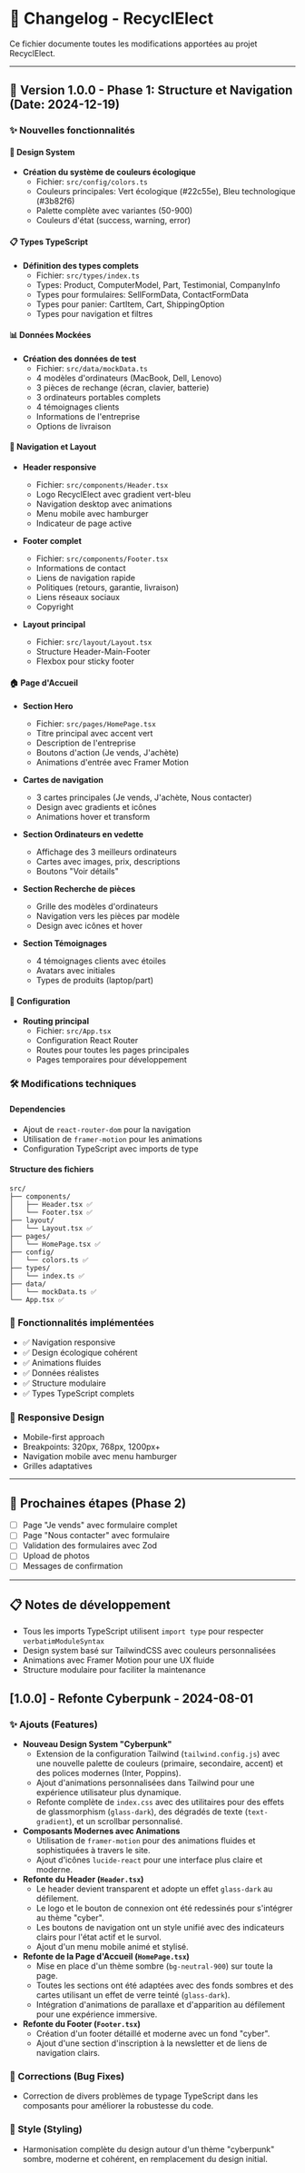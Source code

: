 # 📝 Changelog - RecyclElect

Ce fichier documente toutes les modifications apportées au projet RecyclElect.

---

## 🚀 Version 1.0.0 - Phase 1: Structure et Navigation (Date: 2024-12-19)

### ✨ Nouvelles fonctionnalités

#### 🎨 Design System
- **Création du système de couleurs écologique**
  - Fichier: `src/config/colors.ts`
  - Couleurs principales: Vert écologique (#22c55e), Bleu technologique (#3b82f6)
  - Palette complète avec variantes (50-900)
  - Couleurs d'état (success, warning, error)

#### 📋 Types TypeScript
- **Définition des types complets**
  - Fichier: `src/types/index.ts`
  - Types: Product, ComputerModel, Part, Testimonial, CompanyInfo
  - Types pour formulaires: SellFormData, ContactFormData
  - Types pour panier: CartItem, Cart, ShippingOption
  - Types pour navigation et filtres

#### 📊 Données Mockées
- **Création des données de test**
  - Fichier: `src/data/mockData.ts`
  - 4 modèles d'ordinateurs (MacBook, Dell, Lenovo)
  - 3 pièces de rechange (écran, clavier, batterie)
  - 3 ordinateurs portables complets
  - 4 témoignages clients
  - Informations de l'entreprise
  - Options de livraison

#### 🧭 Navigation et Layout
- **Header responsive**
  - Fichier: `src/components/Header.tsx`
  - Logo RecyclElect avec gradient vert-bleu
  - Navigation desktop avec animations
  - Menu mobile avec hamburger
  - Indicateur de page active

- **Footer complet**
  - Fichier: `src/components/Footer.tsx`
  - Informations de contact
  - Liens de navigation rapide
  - Politiques (retours, garantie, livraison)
  - Liens réseaux sociaux
  - Copyright

- **Layout principal**
  - Fichier: `src/layout/Layout.tsx`
  - Structure Header-Main-Footer
  - Flexbox pour sticky footer

#### 🏠 Page d'Accueil
- **Section Hero**
  - Fichier: `src/pages/HomePage.tsx`
  - Titre principal avec accent vert
  - Description de l'entreprise
  - Boutons d'action (Je vends, J'achète)
  - Animations d'entrée avec Framer Motion

- **Cartes de navigation**
  - 3 cartes principales (Je vends, J'achète, Nous contacter)
  - Design avec gradients et icônes
  - Animations hover et transform

- **Section Ordinateurs en vedette**
  - Affichage des 3 meilleurs ordinateurs
  - Cartes avec images, prix, descriptions
  - Boutons "Voir détails"

- **Section Recherche de pièces**
  - Grille des modèles d'ordinateurs
  - Navigation vers les pièces par modèle
  - Design avec icônes et hover

- **Section Témoignages**
  - 4 témoignages clients avec étoiles
  - Avatars avec initiales
  - Types de produits (laptop/part)

#### 🔧 Configuration
- **Routing principal**
  - Fichier: `src/App.tsx`
  - Configuration React Router
  - Routes pour toutes les pages principales
  - Pages temporaires pour développement

### 🛠️ Modifications techniques

#### Dependencies
- Ajout de `react-router-dom` pour la navigation
- Utilisation de `framer-motion` pour les animations
- Configuration TypeScript avec imports de type

#### Structure des fichiers
```
src/
├── components/
│   ├── Header.tsx ✅
│   └── Footer.tsx ✅
├── layout/
│   └── Layout.tsx ✅
├── pages/
│   └── HomePage.tsx ✅
├── config/
│   └── colors.ts ✅
├── types/
│   └── index.ts ✅
├── data/
│   └── mockData.ts ✅
└── App.tsx ✅
```

### 🎯 Fonctionnalités implémentées
- ✅ Navigation responsive
- ✅ Design écologique cohérent
- ✅ Animations fluides
- ✅ Données réalistes
- ✅ Structure modulaire
- ✅ Types TypeScript complets

### 📱 Responsive Design
- Mobile-first approach
- Breakpoints: 320px, 768px, 1200px+
- Navigation mobile avec menu hamburger
- Grilles adaptatives

---

## 🔄 Prochaines étapes (Phase 2)
- [ ] Page "Je vends" avec formulaire complet
- [ ] Page "Nous contacter" avec formulaire
- [ ] Validation des formulaires avec Zod
- [ ] Upload de photos
- [ ] Messages de confirmation

---

## 📋 Notes de développement
- Tous les imports TypeScript utilisent `import type` pour respecter `verbatimModuleSyntax`
- Design system basé sur TailwindCSS avec couleurs personnalisées
- Animations avec Framer Motion pour une UX fluide
- Structure modulaire pour faciliter la maintenance

## [1.0.0] - Refonte Cyberpunk - 2024-08-01

### ✨ Ajouts (Features)

*   **Nouveau Design System "Cyberpunk"**
    *   Extension de la configuration Tailwind (`tailwind.config.js`) avec une nouvelle palette de couleurs (primaire, secondaire, accent) et des polices modernes (Inter, Poppins).
    *   Ajout d'animations personnalisées dans Tailwind pour une expérience utilisateur plus dynamique.
    *   Refonte complète de `index.css` avec des utilitaires pour des effets de glassmorphism (`glass-dark`), des dégradés de texte (`text-gradient`), et un scrollbar personnalisé.
*   **Composants Modernes avec Animations**
    *   Utilisation de `framer-motion` pour des animations fluides et sophistiquées à travers le site.
    *   Ajout d'icônes `lucide-react` pour une interface plus claire et moderne.
*   **Refonte du Header (`Header.tsx`)**
    *   Le header devient transparent et adopte un effet `glass-dark` au défilement.
    *   Le logo et le bouton de connexion ont été redessinés pour s'intégrer au thème "cyber".
    *   Les boutons de navigation ont un style unifié avec des indicateurs clairs pour l'état actif et le survol.
    *   Ajout d'un menu mobile animé et stylisé.
*   **Refonte de la Page d'Accueil (`HomePage.tsx`)**
    *   Mise en place d'un thème sombre (`bg-neutral-900`) sur toute la page.
    *   Toutes les sections ont été adaptées avec des fonds sombres et des cartes utilisant un effet de verre teinté (`glass-dark`).
    *   Intégration d'animations de parallaxe et d'apparition au défilement pour une expérience immersive.
*   **Refonte du Footer (`Footer.tsx`)**
    *   Création d'un footer détaillé et moderne avec un fond "cyber".
    *   Ajout d'une section d'inscription à la newsletter et de liens de navigation clairs.

### 🐛 Corrections (Bug Fixes)

*   Correction de divers problèmes de typage TypeScript dans les composants pour améliorer la robustesse du code.

### 🎨 Style (Styling)

*   Harmonisation complète du design autour d'un thème "cyberpunk" sombre, moderne et cohérent, en remplacement du design initial. 